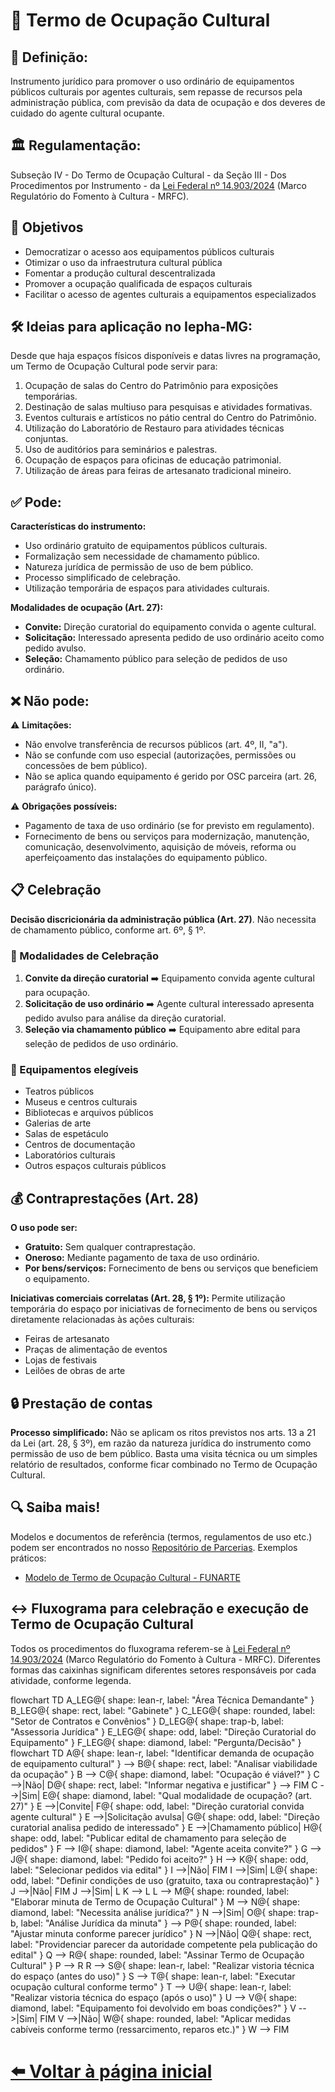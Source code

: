 # 🎪 Termo de Ocupação Cultural

## 📌 Definição:
Instrumento jurídico para promover o uso ordinário de equipamentos públicos culturais por agentes culturais, sem repasse de recursos pela administração pública, com previsão da data de ocupação e dos deveres de cuidado do agente cultural ocupante.

## 🏛️ Regulamentação:
Subseção IV - Do Termo de Ocupação Cultural - da Seção III - Dos Procedimentos por Instrumento - da [Lei Federal nº 14.903/2024](https://www.planalto.gov.br/ccivil_03/_ato2023-2026/2024/lei/l14903.htm) (Marco Regulatório do Fomento à Cultura - MRFC).

## 🎯 Objetivos
- Democratizar o acesso aos equipamentos públicos culturais
- Otimizar o uso da infraestrutura cultural pública
- Fomentar a produção cultural descentralizada
- Promover a ocupação qualificada de espaços culturais
- Facilitar o acesso de agentes culturais a equipamentos especializados

## 🛠️ Ideias para aplicação no Iepha-MG:
Desde que haja espaços físicos disponíveis e datas livres na programação, um Termo de Ocupação Cultural pode servir para:
1. Ocupação de salas do Centro do Patrimônio para exposições temporárias.
2. Destinação de salas multiuso para pesquisas e atividades formativas.
3. Eventos culturais e artísticos no pátio central do Centro do Patrimônio.
4. Utilização do Laboratório de Restauro para atividades técnicas conjuntas.
5. Uso de auditórios para seminários e palestras.
6. Ocupação de espaços para oficinas de educação patrimonial.
7. Utilização de áreas para feiras de artesanato tradicional mineiro.

## ✅ Pode:
**Características do instrumento:**
- Uso ordinário gratuito de equipamentos públicos culturais.
- Formalização sem necessidade de chamamento público.
- Natureza jurídica de permissão de uso de bem público.
- Processo simplificado de celebração.
- Utilização temporária de espaços para atividades culturais.

**Modalidades de ocupação (Art. 27):**
- **Convite:** Direção curatorial do equipamento convida o agente cultural.
- **Solicitação:** Interessado apresenta pedido de uso ordinário aceito como pedido avulso.
- **Seleção:** Chamamento público para seleção de pedidos de uso ordinário.

## ❌ Não pode:  
⚠️ **Limitações:**  
- Não envolve transferência de recursos públicos (art. 4º, II, "a").
- Não se confunde com uso especial (autorizações, permissões ou concessões de bem público).
- Não se aplica quando equipamento é gerido por OSC parceira (art. 26, parágrafo único).

⚠️ **Obrigações possíveis:**  
- Pagamento de taxa de uso ordinário (se for previsto em regulamento).
- Fornecimento de bens ou serviços para modernização, manutenção, comunicação, desenvolvimento, aquisição de móveis, reforma ou aperfeiçoamento das instalações do equipamento público.

## 📋 Celebração
**Decisão discricionária da administração pública (Art. 27)**. Não necessita de chamamento público, conforme art. 6º, § 1º.

### 🔑 Modalidades de Celebração
1. **Convite da direção curatorial** ➡️ Equipamento convida agente cultural para ocupação.
2. **Solicitação de uso ordinário** ➡️ Agente cultural interessado apresenta pedido avulso para análise da direção curatorial.
3. **Seleção via chamamento público** ➡️ Equipamento abre edital para seleção de pedidos de uso ordinário.

### 🏢 Equipamentos elegíveis
- Teatros públicos
- Museus e centros culturais
- Bibliotecas e arquivos públicos
- Galerias de arte
- Salas de espetáculo
- Centros de documentação
- Laboratórios culturais
- Outros espaços culturais públicos

## 💰 Contraprestações (Art. 28)
**O uso pode ser:**
- **Gratuito:** Sem qualquer contraprestação.
- **Oneroso:** Mediante pagamento de taxa de uso ordinário.
- **Por bens/serviços:** Fornecimento de bens ou serviços que beneficiem o equipamento.

**Iniciativas comerciais correlatas (Art. 28, § 1º):**
Permite utilização temporária do espaço por iniciativas de fornecimento de bens ou serviços diretamente relacionadas às ações culturais:
- Feiras de artesanato
- Praças de alimentação de eventos
- Lojas de festivais
- Leilões de obras de arte

## 🔒 Prestação de contas
**Processo simplificado:** Não se aplicam os ritos previstos nos arts. 13 a 21 da Lei (art. 28, § 3º), em razão da natureza jurídica do instrumento como permissão de uso de bem público. Basta uma visita técnica ou um simples relatório de resultados, conforme ficar combinado no Termo de Ocupação Cultural.

## 🔍 Saiba mais!
Modelos e documentos de referência (termos, regulamentos de uso etc.) podem ser encontrados no nosso [Repositório de Parcerias](https://lucasfainblat.github.io/manual.appi/paginas/repositorio/README.html). Exemplos práticos:
- [Modelo de Termo de Ocupação Cultural - FUNARTE](https://www.gov.br/funarte/pt-br/editais-1/2024/programa-funarte-aberta-2025-ocupacao-dos-espacos-culturais-da-funarte-mg-e-sp/AnexoIModeloTERMODEOCUPAOCULTURALFUNARTEProjurem191224psrevisoprojur.docx)

## ↔️ Fluxograma para celebração e execução de Termo de Ocupação Cultural
Todos os procedimentos do fluxograma referem-se à [Lei Federal nº 14.903/2024](https://www.planalto.gov.br/ccivil_03/_ato2023-2026/2024/lei/l14903.htm) (Marco Regulatório do Fomento à Cultura - MRFC). Diferentes formas das caixinhas significam diferentes setores responsáveis por cada atividade, conforme legenda.

<div class="mermaid">
flowchart TD
    A_LEG@{ shape: lean-r, label: "Área Técnica Demandante" }
    B_LEG@{ shape: rect, label: "Gabinete" }
    C_LEG@{ shape: rounded, label: "Setor de Contratos e Convênios" }
    D_LEG@{ shape: trap-b, label: "Assessoria Jurídica" }
    E_LEG@{ shape: odd, label: "Direção Curatorial do Equipamento" }
    F_LEG@{ shape: diamond, label: "Pergunta/Decisão" }
</div>

<div class="mermaid">
flowchart TD
    A@{ shape: lean-r, label: "Identificar demanda de ocupação de equipamento cultural" } --> B@{ shape: rect, label: "Analisar viabilidade da ocupação" }
    B --> C@{ shape: diamond, label: "Ocupação é viável?" }
    C -->|Não| D@{ shape: rect, label: "Informar negativa e justificar" } --> FIM
    C -->|Sim| E@{ shape: diamond, label: "Qual modalidade de ocupação? (art. 27)" }
    E -->|Convite| F@{ shape: odd, label: "Direção curatorial convida agente cultural" }
    E -->|Solicitação avulsa| G@{ shape: odd, label: "Direção curatorial analisa pedido de interessado" }
    E -->|Chamamento público| H@{ shape: odd, label: "Publicar edital de chamamento para seleção de pedidos" }
    F --> I@{ shape: diamond, label: "Agente aceita convite?" }
    G --> J@{ shape: diamond, label: "Pedido foi aceito?" }
    H --> K@{ shape: odd, label: "Selecionar pedidos via edital" }
    I -->|Não| FIM
    I -->|Sim| L@{ shape: odd, label: "Definir condições de uso (gratuito, taxa ou contraprestação)" }
    J -->|Não| FIM
    J -->|Sim| L
    K --> L
    L --> M@{ shape: rounded, label: "Elaborar minuta de Termo de Ocupação Cultural" }
    M --> N@{ shape: diamond, label: "Necessita análise jurídica?" }
    N -->|Sim| O@{ shape: trap-b, label: "Análise Jurídica da minuta" } --> P@{ shape: rounded, label: "Ajustar minuta conforme parecer jurídico" }
    N -->|Não| Q@{ shape: rect, label: "Providenciar parecer da autoridade competente pela publicação do edital" }
    Q --> R@{ shape: rounded, label: "Assinar Termo de Ocupação Cultural" }
    P --> R
    R --> S@{ shape: lean-r, label: "Realizar vistoria técnica do espaço (antes do uso)" }
    S --> T@{ shape: lean-r, label: "Executar ocupação cultural conforme termo" }
    T --> U@{ shape: lean-r, label: "Realizar vistoria técnica do espaço (após o uso)" }
    U --> V@{ shape: diamond, label: "Equipamento foi devolvido em boas condições?" }
    V -->|Sim| FIM
    V -->|Não| W@{ shape: rounded, label: "Aplicar medidas cabíveis conforme termo (ressarcimento, reparos etc.)" }
    W --> FIM
</div>

<script type="module">
      import mermaid from 'https://cdn.jsdelivr.net/npm/mermaid@11/dist/mermaid.esm.min.mjs';
    
      mermaid.initialize({ startOnLoad: true });
</script>

# [⬅️ Voltar à página inicial](https://lucasfainblat.github.io/manual.appi)
